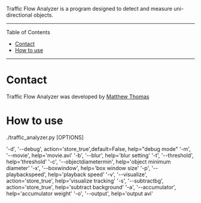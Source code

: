 Traffic Flow Analyzer is a program designed to detect and measure uni-directional objects.  

---

Table of Contents

* <a href="#Contact">Contact</a>
* <a href="#How to use">How to use</a>

---

<a name="Contact"></a>

# Contact

Traffic Flow Analyzer was developed by [Matthew Thomas](https://github.com/telescope7/) 


<a name="How to use"></a>

# How to use

./traffic_analyzer.py [OPTIONS]

'-d', '--debug', action='store_true',default=False, help="debug mode"
'-m', '--movie', help='movie.avi'
'-b', '--blur', help='blur setting'
'-t', '--threshold', help='threshold'
'-c', '--objectdiametermin', help='object minimum diameter'
'-x', '--boxwindow', help='box window size'
'-p', '--playbackspeed', help='playback speed'
'-v', '--visualize', action='store_true',  help='visualize tracking'
'-s', '--subtractbg', action='store_true',  help='subtract background'
'-a', '--accumulator', help='accumulator weight'
'-o', '--output', help='output avi'